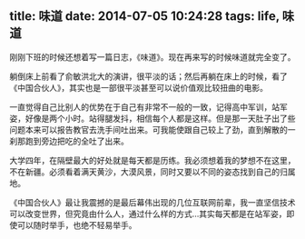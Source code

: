 title: 味道
date: 2014-07-05 10:24:28
tags: life, 味道
---

刚刚下班的时候还想着写一篇日志，《味道》。现在再来写的时候味道就完全变了。

躺倒床上前看了俞敏洪北大的演讲，很平淡的话；然后再躺在床上的时候，看了《中国合伙人》，其实也是一部很平淡甚至可以说价值观比较扭曲的电影。

一直觉得自己比别人的优势在于自己有非常不一般的一致，记得高中军训，站军姿，好像是两个小时。站得腿发抖，相信每个人都是这样。但是那一天肚子出了些问题本来可以报告教官去洗手间吐出来。可我能使跟自己较上了劲，直到解散的一刹那跑到旁边把吃的全吐了出来。

大学四年，在隔壁最大的好处就是每天都是历练。我必须想着我的梦想不在这里，不在新疆。必须看着满天黄沙，大漠风景，同时又要以不同的姿态找到自己的归属地。

《中国合伙人》最让我震撼的是最后幕伟出现的几位互联网前辈，我一直坚信技术可以改变世界，但究竟由什么人，通过什么样的方式…其实每天都是在站军姿，即使可以随时举手，也绝不轻易举手。